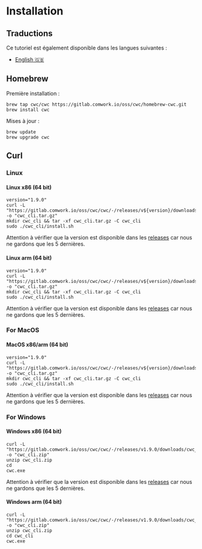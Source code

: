 # Installation

## Traductions

Ce tutoriel est également disponible dans les langues suivantes :
* [English 🇬🇧](../../../cli/install.md)

## Homebrew

Première installation :

```shell
brew tap cwc/cwc https://gitlab.comwork.io/oss/cwc/homebrew-cwc.git 
brew install cwc
```

Mises à jour :

```shell
brew update
brew upgrade cwc
```

## Curl

### Linux

#### Linux x86 (64 bit)

```shell
version="1.9.0"
curl -L "https://gitlab.comwork.io/oss/cwc/cwc/-/releases/v${version}/downloads/cwc_${version}_linux_amd64.tar.gz" -o "cwc_cli.tar.gz"
mkdir cwc_cli && tar -xf cwc_cli.tar.gz -C cwc_cli 
sudo ./cwc_cli/install.sh
```

Attention à vérifier que la version est disponible dans les [releases](https://gitlab.comwork.io/oss/cwc/cwc/-/releases) car nous ne gardons que les 5 dernières.

#### Linux arm (64 bit)

```shell
version="1.9.0"
curl -L "https://gitlab.comwork.io/oss/cwc/cwc/-/releases/v${version}/downloads/cwc_${version}_linux_arm64.tar.gz" -o "cwc_cli.tar.gz" 
mkdir cwc_cli && tar -xf cwc_cli.tar.gz -C cwc_cli 
sudo ./cwc_cli/install.sh
```

Attention à vérifier que la version est disponible dans les [releases](https://gitlab.comwork.io/oss/cwc/cwc/-/releases) car nous ne gardons que les 5 dernières.

### For MacOS

#### MacOS x86/arm (64 bit)

```shell
version="1.9.0"
curl -L "https://gitlab.comwork.io/oss/cwc/cwc/-/releases/v${version}/downloads/cwc_${version}_darwin_all.tar.gz" -o "cwc_cli.tar.gz"
mkdir cwc_cli && tar -xf cwc_cli.tar.gz -C cwc_cli     
sudo ./cwc_cli/install.sh
```

Attention à vérifier que la version est disponible dans les [releases](https://gitlab.comwork.io/oss/cwc/cwc/-/releases) car nous ne gardons que les 5 dernières.

### For Windows

#### Windows x86 (64 bit)

```shell
curl -L "https://gitlab.comwork.io/oss/cwc/cwc/-/releases/v1.9.0/downloads/cwc_1.9.0_windows_amd64.zip" -o "cwc_cli.zip"
unzip cwc_cli.zip 
cd 
cwc.exe
```

Attention à vérifier que la version est disponible dans les [releases](https://gitlab.comwork.io/oss/cwc/cwc/-/releases) car nous ne gardons que les 5 dernières.

#### Windows arm (64 bit)

```shell
curl -L "https://gitlab.comwork.io/oss/cwc/cwc/-/releases/v1.9.0/downloads/cwc_1.9.0_windows_arm64.zip" -o "cwc_cli.zip"
unzip cwc_cli.zip 
cd cwc_cli
cwc.exe
```
